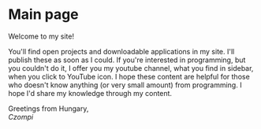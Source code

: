 <!DOCTYPE cwctma-docs>
<metadata type="" lang="en" isdisplayed="true">
    <id></id>
    <title></title>
    <keywords></keywords>
    <description></description>
    <search></search>
    <image alt=""></image>
    <releasedat></releasedat>
    <modifiedat></modifiedat>
</metadata>

# Main page
Welcome to my site!

You'll find open projects and downloadable applications in my site.
I'll publish these as soon as I could. If you're interested in programming, but you couldn't do it, I offer you my youtube channel, what you find in sidebar, when you click to YouTube icon.
I hope these content are helpful for those who doesn't know anything (or very small amount) from programming.
I hope I'd share my knowledge through my content.

Greetings from Hungary,\
*Czompi*